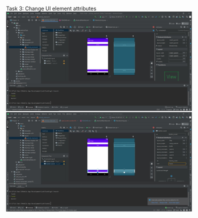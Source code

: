 Task 3: Change UI element attributes
!['change button width'](./task3_button_width.JPG)
!['change button attribute'](./change_button_attribute.JPG)